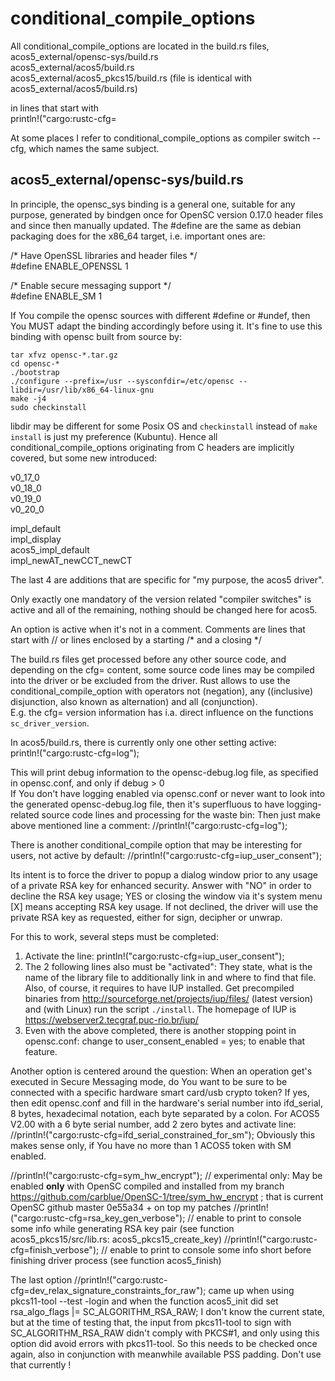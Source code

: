 # conditional_compile_options

All conditional_compile_options are located in the build.rs files,  
acos5_external/opensc-sys/build.rs  
acos5_external/acos5/build.rs  
acos5_external/acos5_pkcs15/build.rs (file is identical with acos5_external/acos5/build.rs)

in lines that start with  
println!("cargo:rustc-cfg=

At some places I refer to conditional_compile_options as compiler switch --cfg, which names the same subject.

## acos5_external/opensc-sys/build.rs

In principle, the opensc_sys binding is a general one, suitable for any purpose, generated by bindgen once 
for OpenSC version 0.17.0 header files and since then manually updated. The #define are the same as debian packaging 
does for the x86_64 target, i.e. important ones are:

/* Have OpenSSL libraries and header files */  
\#define ENABLE_OPENSSL 1

/* Enable secure messaging support */  
\#define ENABLE_SM 1

If You compile the opensc sources with different #define or #undef, then You MUST adapt the binding accordingly before using it.
It's fine to use this binding with opensc built from source by:
```
tar xfvz opensc-*.tar.gz
cd opensc-*
./bootstrap
./configure --prefix=/usr --sysconfdir=/etc/opensc --libdir=/usr/lib/x86_64-linux-gnu
make -j4
sudo checkinstall
```
libdir may be different for some Posix OS and `checkinstall` instead of `make install` is just my preference (Kubuntu).
Hence all conditional_compile_options originating from C headers are implicitly covered, but some new introduced:

v0_17_0  
v0_18_0  
v0_19_0  
v0_20_0  

impl_default  
impl_display  
acos5_impl_default  
impl_newAT_newCCT_newCT

The last 4 are additions that are specific for "my purpose, the acos5 driver".  

Only exactly one mandatory of the version related "compiler switches" is active and all of the remaining, nothing should be changed here for acos5.  

An option is active when it's not in a comment. Comments are lines that start with // or lines enclosed by a starting /*
and a closing */

The build.rs files get processed before any other source code, and depending on the cfg=   content, some source code lines may be compiled into the driver or be excluded from the driver.
Rust allows to use the conditional_compile_option with operators not (negation), any ((inclusive) disjunction, also known as alternation) and all (conjunction).   
E.g. the  cfg= version information has i.a. direct influence on the functions `sc_driver_version`.

In acos5/build.rs, there is currently only one other setting active:<br>
println!("cargo:rustc-cfg=log");

This will print debug information to the opensc-debug.log file, as specified in opensc.conf, and only if debug > 0  
If You don't have logging enabled via opensc.conf or never want to look into the generated opensc-debug.log file,
then it's superfluous to have logging-related source code lines and processing for the waste bin: Then just make above 
mentioned line a comment:
//println!("cargo:rustc-cfg=log");

There is another conditional_compile option that may be interesting for users, not active by default:
//println!("cargo:rustc-cfg=iup_user_consent");

Its intent is to force the driver to popup a dialog window prior to any usage of a private RSA key for enhanced security.
Answer with "NO" in order to decline the RSA key usage; YES or closing the window via it's system menu [X] means accepting RSA key usage.
If not declined, the driver will use the private RSA key as requested, either for sign, decipher or unwrap.

For this to work, several steps must be completed:
1. Activate the line: println!("cargo:rustc-cfg=iup_user_consent");  
2. The 2 following lines also must be "activated": They state, what is the name of the library file to additionally link in and where to find that file. Also, of course,
it requires to have IUP installed. Get precompiled binaries from http://sourceforge.net/projects/iup/files/ (latest version) and (with Linux) run the script `./install`.
The homepage of IUP is https://webserver2.tecgraf.puc-rio.br/iup/
3. Even with the above completed, there is another stopping point in opensc.conf: change to user_consent_enabled = yes; to enable that feature.


Another option is centered around the question: When an operation get's executed in Secure Messaging mode, do You want to be sure to be connected with a specific hardware smart card/usb crypto token?
If yes, then edit opensc.conf and fill in the hardware's serial number into ifd_serial, 8 bytes, hexadecimal notation, each byte separated by a colon. For ACOS5 V2.00 with a 6 byte serial number, add 2 zero bytes
and activate line:
//println!("cargo:rustc-cfg=ifd_serial_constrained_for_sm");
Obviously this makes sense only, if You have no more than 1 ACOS5 token with SM enabled.

//println!("cargo:rustc-cfg=sym_hw_encrypt"); // experimental only: May be enabled **only** with OpenSC compiled and installed from my branch https://github.com/carblue/OpenSC-1/tree/sym_hw_encrypt ; that is current OpenSC github master 0e55a34 + on top my patches
//println!("cargo:rustc-cfg=rsa_key_gen_verbose"); // enable to print to console some info while generating RSA key pair (see function acos5_pkcs15/src/lib.rs: acos5_pkcs15_create_key)
//println!("cargo:rustc-cfg=finish_verbose"); // enable to print to console some info short before finishing driver process (see function acos5_finish)

The last option
//println!("cargo:rustc-cfg=dev_relax_signature_constraints_for_raw");
came up when using pkcs11-tool --test -login
and when the function acos5_init did set  
rsa_algo_flags |= SC_ALGORITHM_RSA_RAW;
I don't know the current state, but at the time of testing that, the input from pkcs11-tool to sign with SC_ALGORITHM_RSA_RAW didn't 
comply with PKCS#1, and only using this option did avoid errors with pkcs11-tool.
So this needs to be checked once again, also in conjunction with meanwhile available PSS padding. Don't use that currently !

